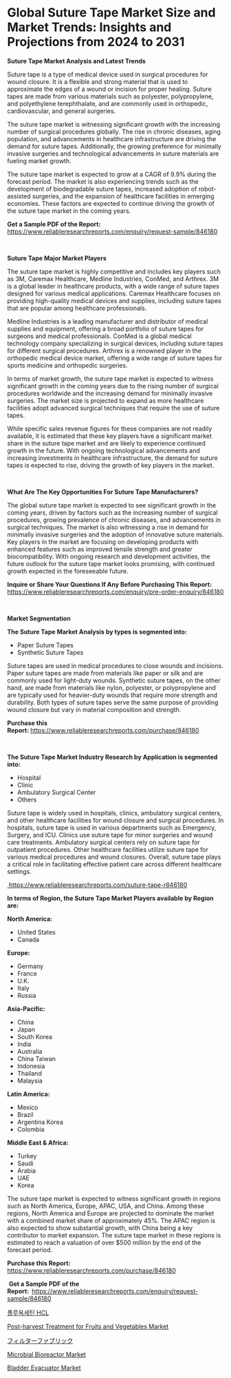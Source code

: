 <p><h1>Global Suture Tape Market Size and Market Trends: Insights and Projections from 2024 to 2031</h1></p><p><strong>Suture Tape Market Analysis and Latest Trends</strong></p>
<p><p>Suture tape is a type of medical device used in surgical procedures for wound closure. It is a flexible and strong material that is used to approximate the edges of a wound or incision for proper healing. Suture tapes are made from various materials such as polyester, polypropylene, and polyethylene terephthalate, and are commonly used in orthopedic, cardiovascular, and general surgeries.</p><p>The suture tape market is witnessing significant growth with the increasing number of surgical procedures globally. The rise in chronic diseases, aging population, and advancements in healthcare infrastructure are driving the demand for suture tapes. Additionally, the growing preference for minimally invasive surgeries and technological advancements in suture materials are fueling market growth.</p><p>The suture tape market is expected to grow at a CAGR of 9.9% during the forecast period. The market is also experiencing trends such as the development of biodegradable suture tapes, increased adoption of robot-assisted surgeries, and the expansion of healthcare facilities in emerging economies. These factors are expected to continue driving the growth of the suture tape market in the coming years.</p></p>
<p><strong>Get a Sample PDF of the Report:&nbsp;</strong> <a href="https://www.reliableresearchreports.com/enquiry/request-sample/846180">https://www.reliableresearchreports.com/enquiry/request-sample/846180</a></p>
<p>&nbsp;</p>
<p><strong>Suture Tape Major Market Players</strong></p>
<p><p>The suture tape market is highly competitive and includes key players such as 3M, Caremax Healthcare, Medline Industries, ConMed, and Arthrex. 3M is a global leader in healthcare products, with a wide range of suture tapes designed for various medical applications. Caremax Healthcare focuses on providing high-quality medical devices and supplies, including suture tapes that are popular among healthcare professionals.</p><p>Medline Industries is a leading manufacturer and distributor of medical supplies and equipment, offering a broad portfolio of suture tapes for surgeons and medical professionals. ConMed is a global medical technology company specializing in surgical devices, including suture tapes for different surgical procedures. Arthrex is a renowned player in the orthopedic medical device market, offering a wide range of suture tapes for sports medicine and orthopedic surgeries.</p><p>In terms of market growth, the suture tape market is expected to witness significant growth in the coming years due to the rising number of surgical procedures worldwide and the increasing demand for minimally invasive surgeries. The market size is projected to expand as more healthcare facilities adopt advanced surgical techniques that require the use of suture tapes.</p><p>While specific sales revenue figures for these companies are not readily available, it is estimated that these key players have a significant market share in the suture tape market and are likely to experience continued growth in the future. With ongoing technological advancements and increasing investments in healthcare infrastructure, the demand for suture tapes is expected to rise, driving the growth of key players in the market.</p></p>
<p>&nbsp;</p>
<p><strong>What Are The Key Opportunities For Suture Tape Manufacturers?</strong></p>
<p><p>The global suture tape market is expected to see significant growth in the coming years, driven by factors such as the increasing number of surgical procedures, growing prevalence of chronic diseases, and advancements in surgical techniques. The market is also witnessing a rise in demand for minimally invasive surgeries and the adoption of innovative suture materials. Key players in the market are focusing on developing products with enhanced features such as improved tensile strength and greater biocompatibility. With ongoing research and development activities, the future outlook for the suture tape market looks promising, with continued growth expected in the foreseeable future.</p></p>
<p><strong>Inquire or Share Your Questions If Any Before Purchasing This Report:</strong> <a href="https://www.reliableresearchreports.com/enquiry/pre-order-enquiry/846180">https://www.reliableresearchreports.com/enquiry/pre-order-enquiry/846180</a></p>
<p>&nbsp;</p>
<p><strong>Market Segmentation</strong></p>
<p><strong>The Suture Tape Market Analysis by types is segmented into:</strong></p>
<p><ul><li>Paper Suture Tapes</li><li>Synthetic Suture Tapes</li></ul></p>
<p><p>Suture tapes are used in medical procedures to close wounds and incisions. Paper suture tapes are made from materials like paper or silk and are commonly used for light-duty wounds. Synthetic suture tapes, on the other hand, are made from materials like nylon, polyester, or polypropylene and are typically used for heavier-duty wounds that require more strength and durability. Both types of suture tapes serve the same purpose of providing wound closure but vary in material composition and strength.</p></p>
<p><strong>Purchase this Report:&nbsp;</strong><a href="https://www.reliableresearchreports.com/purchase/846180">https://www.reliableresearchreports.com/purchase/846180</a></p>
<p>&nbsp;</p>
<p><strong>The Suture Tape Market Industry Research by Application is segmented into:</strong></p>
<p><ul><li>Hospital</li><li>Clinic</li><li>Ambulatory Surgical Center</li><li>Others</li></ul></p>
<p><p>Suture tape is widely used in hospitals, clinics, ambulatory surgical centers, and other healthcare facilities for wound closure and surgical procedures. In hospitals, suture tape is used in various departments such as Emergency, Surgery, and ICU. Clinics use suture tape for minor surgeries and wound care treatments. Ambulatory surgical centers rely on suture tape for outpatient procedures. Other healthcare facilities utilize suture tape for various medical procedures and wound closures. Overall, suture tape plays a critical role in facilitating effective patient care across different healthcare settings.</p></p>
<p><a href="https://www.reliableresearchreports.com/suture-tape-r846180">&nbsp;https://www.reliableresearchreports.com/suture-tape-r846180</a></p>
<p><strong>In terms of Region, the Suture Tape Market Players available by Region are:</strong></p>
<p>
    <p> <strong> North America: </strong>
        <ul>
            <li>United States</li>
            <li>Canada</li>
        </ul>
        </p> 
    <p> <strong> Europe: </strong>
        <ul>
            <li>Germany</li>
            <li>France</li>
            <li>U.K.</li>
            <li>Italy</li>
            <li>Russia</li>
        </ul>
        </p> 
    <p> <strong> Asia-Pacific: </strong>
        <ul>
            <li>China</li>
            <li>Japan</li>
            <li>South Korea</li>
            <li>India</li>
            <li>Australia</li>
            <li>China Taiwan</li>
            <li>Indonesia</li>
            <li>Thailand</li>
            <li>Malaysia</li>
        </ul>
        </p> 
    <p> <strong> Latin America: </strong>
        <ul>
            <li>Mexico</li>
            <li>Brazil</li>
            <li>Argentina Korea</li>
            <li>Colombia</li>
        </ul>
        </p> 
    <p> <strong> Middle East & Africa: </strong>
        <ul>
            <li>Turkey</li>
            <li>Saudi</li>
            <li>Arabia</li>
            <li>UAE</li>
            <li>Korea</li>
        </ul>
    </p>
    </p>
<p><p>The suture tape market is expected to witness significant growth in regions such as North America, Europe, APAC, USA, and China. Among these regions, North America and Europe are projected to dominate the market with a combined market share of approximately 45%. The APAC region is also expected to show substantial growth, with China being a key contributor to market expansion. The suture tape market in these regions is estimated to reach a valuation of over $500 million by the end of the forecast period.</p></p>
<p><strong>Purchase this Report: </strong><a href="https://www.reliableresearchreports.com/purchase/846180">https://www.reliableresearchreports.com/purchase/846180</a></p>
<p>&nbsp;<strong>Get a Sample PDF of the Report:&nbsp;&nbsp;</strong><a href="https://www.reliableresearchreports.com/enquiry/request-sample/846180">https://www.reliableresearchreports.com/enquiry/request-sample/846180</a></p>
<p><strong></strong></p>
<p><p><a href="https://medium.com/@georgebesoiu20221/%ED%94%8C%EB%A3%A8%EC%98%A5%EC%84%B8%ED%8B%B4-%EC%97%BC%ED%99%94%EB%AC%BC-%EC%8B%9C%EC%9E%A5-%EB%B6%84%EC%84%9D-cagr-%EC%8B%9C%EC%9E%A5-%EC%84%B8%EB%B6%84%ED%99%94-%EB%B0%8F-%EC%A0%84%EC%97%85%EA%B3%84-%EA%B0%9C%EC%9A%94-7de389b27dcf">플루옥세틴 HCL</a></p><p><a href="https://issuu.com/reportprime-2/docs/post-harvest-treatment-for-fruits-and-vegetables-m">Post-harvest Treatment for Fruits and Vegetables Market</a></p><p><a href="https://github.com/EstelWisozk1/Market-Research-Report-List-1/blob/main/150424949984.md">フィルターファブリック</a></p><p><a href="https://github.com/lubmix/Market-Research-Report-List-2/blob/main/microbial-bioreactor-market.md">Microbial Bioreactor Market</a></p><p><a href="https://github.com/joannagoyvaerts/Market-Research-Report-List-2/blob/main/bladder-evacuator-market.md">Bladder Evacuator Market</a></p></p>